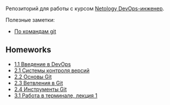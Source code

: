 Репозиторий для работы c курсом [Netology DevOps-инженер](https://netology.ru/programs/devops).

Полезные заметки:
* [По командам git](/src/notes/git.md)

## Homeworks
* [1.1 Введение в DevOps](/src/homework/1.1)
* [2.1 Системы контроля версий](/src/homeworks/2.1)
* [2.2 Основы Git](/src/homeworks/2.2)
* [2.3 Ветвления в Git](/src/homeworks/2.3)
* [2.4 Инструменты Git](/src/homeworks/2.4)
* [3.1 Работа в терминале, лекция 1](/src/homeworks/3.1)